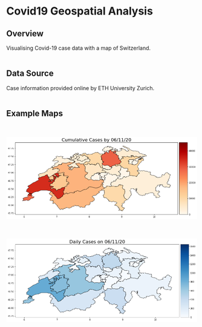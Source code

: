 # Covid19 Geospatial Analysis
 
## Overview
Visualising Covid-19 case data with a map of Switzerland. 
<br><br>



## Data Source
Case information provided online by ETH University Zurich.
<br><br>



## Example Maps
<br>

![image](cumulative_cases_example_2020-11-06.png)
<br><br><br> 

![image](daily_cases_example2_2020-11-06.png)
<br><br>